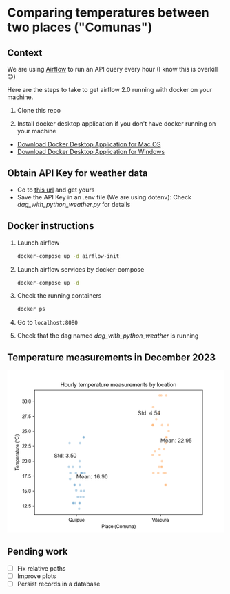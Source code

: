 # Comparing temperatures between two places ("Comunas")

## Context

We are using [Airflow](https://airflow.apache.org/docs/apache-airflow/stable/tutorial/index.html) to run an API query every hour (I know this is overkill 😊)

Here are the steps to take to get airflow 2.0 running with docker on your machine. 
1. Clone this repo

1. Install docker desktop application if you don't have docker running on your machine
- [Download Docker Desktop Application for Mac OS](https://hub.docker.com/editions/community/docker-ce-desktop-mac)
- [Download Docker Desktop Application for Windows](https://hub.docker.com/editions/community/docker-ce-desktop-windows)

## Obtain API Key for weather data

- Go to [this url](https://www.weatherapi.com/) and get yours
- Save the API Key in an .env file (We are using dotenv): Check *dag_with_python_weather.py* for details 

## Docker instructions

1. Launch airflow 
   ```bash
   docker-compose up -d airflow-init
   ```
   
2. Launch airflow services by docker-compose
    ```bash
    docker-compose up -d
    ```

3. Check the running containers
    ```bash
    docker ps
    ```

4. Go to `localhost:8080`

5. Check that the dag named *dag_with_python_weather* is running

## Temperature measurements in December 2023

![Imagen](./images/stripplot.png)

## Pending work

- [ ] Fix relative paths
- [ ] Improve plots
- [ ] Persist records in a database
